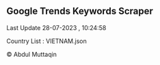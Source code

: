 

## Google Trends Keywords Scraper 
 
Last Update 28-07-2023 , 10:24:58

Country List :
VIETNAM.json



© Abdul Muttaqin 
